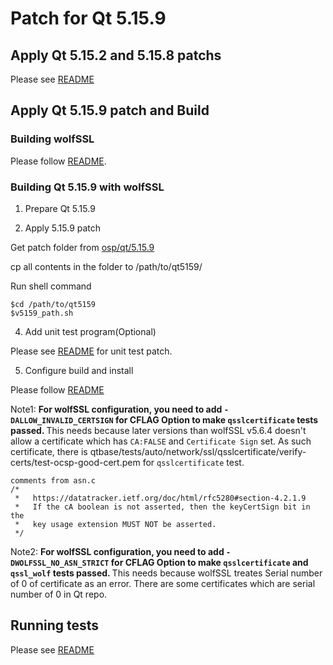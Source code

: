 # Patch for Qt 5.15.9

## Apply Qt 5.15.2 and 5.15.8 patchs
Please see [README](https://github.com/wolfSSL/osp/blob/master/qt/5.15.8/README_v5158.md)

## Apply Qt 5.15.9 patch and Build

### Building wolfSSL
Please follow [README](https://github.com/wolfSSL/osp/blob/master/qt/README_v515.md).

### Building Qt 5.15.9 with wolfSSL
1. Prepare Qt 5.15.9

2. Apply 5.15.9 patch

Get patch folder from [osp/qt/5.15.9](https::/github.com/wolfSSL/osp/qt/5.15.9/)

cp all contents in the folder to /path/to/qt5159/

Run shell command

```
$cd /path/to/qt5159
$v5159_path.sh
```

4. Add unit test program(Optional)


Please see [README](https://github.com/wolfSSL/osp/blob/master/qt/5.15.8/README_v5158.md) for unit test patch.

5. Configure build and install


Please follow [README](https://github.com/wolfSSL/osp/blob/master/qt/README_v515.md)


Note1: <strong>For wolfSSL configuration, you need to add `-DALLOW_INVALID_CERTSIGN` for CFLAG Option to make `qsslcertificate` tests passed. </strong>
This needs because later versions than wolfSSL v5.6.4 doesn't allow a certificate which has `CA:FALSE` and `Certificate Sign` set. As such certificate, there is qtbase/tests/auto/network/ssl/qsslcertificate/verify-certs/test-ocsp-good-cert.pem for `qsslcertificate` test.

```
comments from asn.c
/*
 *   https://datatracker.ietf.org/doc/html/rfc5280#section-4.2.1.9
 *   If the cA boolean is not asserted, then the keyCertSign bit in the
 *   key usage extension MUST NOT be asserted.
 */
```

Note2: <strong>For wolfSSL configuration, you need to add `-DWOLFSSL_NO_ASN_STRICT` for CFLAG Option to make `qsslcertificate` and `qssl_wolf` tests passed. </strong> This needs because wolfSSL treates Serial number of 0 of certificate as an error. There are some certificates which are serial number of 0 in Qt repo.

## Running tests
Please see [README](https://github.com/wolfSSL/osp/blob/master/qt/README_v515.md)
